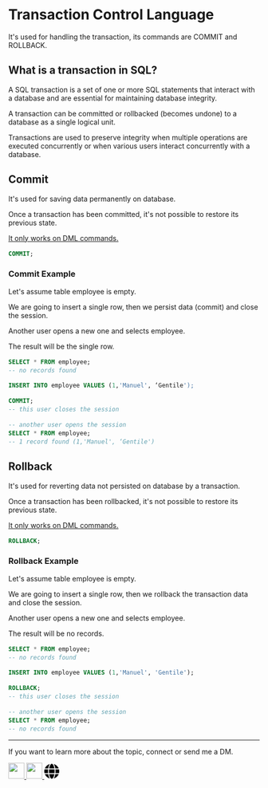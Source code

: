 ﻿# Transaction Control Language

It's used for handling the transaction, its commands are COMMIT and ROLLBACK.


## What is a transaction in SQL?

A SQL transaction is a set of one or more SQL statements that
interact with a database and are essential for maintaining
database integrity.

A transaction can be committed or rollbacked (becomes undone)
to a database as a single logical unit.

Transactions are used to preserve integrity when multiple
operations are executed concurrently or when various users
interact concurrently with a database.


## Commit

It's used for saving data permanently on database. 

Once a transaction has been committed, it's not possible to restore its previous state.

<u>It only works on DML commands.</u>

```sql
COMMIT;
```

### Commit Example

Let's assume table employee is empty.

We are going to insert a single row, then we persist data (commit)
and close the session.

Another user opens a new one and selects employee.

The result will be the single row.


```sql
SELECT * FROM employee;
-- no records found
```

```sql
INSERT INTO employee VALUES (1,'Manuel', ‘Gentile');
```

```sql
COMMIT;
-- this user closes the session
```

```sql
-- another user opens the session
SELECT * FROM employee;
-- 1 record found (1,'Manuel', ‘Gentile')
```


## Rollback

It's used for reverting data not persisted on database by a transaction.

Once a transaction has been rollbacked, it's not possible to restore its previous state.

<u>It only works on DML commands.</u>

```sql
ROLLBACK;
```

### Rollback Example

Let's assume table employee is empty.

We are going to insert a single row, then we rollback the transaction data and close the session.

Another user opens a new one and selects employee.

The result will be no records.


```sql
SELECT * FROM employee;
-- no records found
```

```sql
INSERT INTO employee VALUES (1,'Manuel', 'Gentile');
```

```sql
ROLLBACK;
-- this user closes the session
```

```sql
-- another user opens the session
SELECT * FROM employee;
-- no records found
```







<hr>

If you want to learn more about the topic, connect or send me a DM.

<p align="left">
	<a href="https://www.github.com/manugentile" target="_blank" rel="noreferrer">
		<picture>
			<source media="(prefers-color-scheme: dark)" srcset="https://raw.githubusercontent.com/danielcranney/readme-generator/main/public/icons/socials/github-dark.svg" />
			<source media="(prefers-color-scheme: light)" srcset="https://raw.githubusercontent.com/danielcranney/readme-generator/main/public/icons/socials/github.svg" />
			<img src="https://raw.githubusercontent.com/danielcranney/readme-generator/main/public/icons/socials/github.svg" width="32" height="32" />
		</picture>
	</a>
	<a href="https://www.linkedin.com/in/manuel-gentile" target="_blank" rel="noreferrer">
		<picture>
			<source media="(prefers-color-scheme: dark)" srcset="https://raw.githubusercontent.com/danielcranney/readme-generator/main/public/icons/socials/linkedin-dark.svg" />
			<source media="(prefers-color-scheme: light)" srcset="https://raw.githubusercontent.com/danielcranney/readme-generator/main/public/icons/socials/linkedin.svg" />
			<img src="https://raw.githubusercontent.com/danielcranney/readme-generator/main/public/icons/socials/linkedin.svg" width="32" height="32" />
		</picture>
	</a>
    <a href="https://manugentile.github.io/" target="blank">
        <img src="https://raw.githubusercontent.com/manugentile/manugentile/main/assets/globe-solid.svg" alt="Website" width="30px" />
    </a>

</p>
